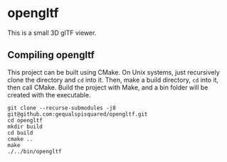 # opengltf
This is a small 3D glTF viewer.

## Compiling opengltf
This project can be built using CMake. On Unix systems, just recursively clone
the directory and `cd` into it. Then, make a build directory, `cd` into it,
then call CMake. Build the project with Make, and a bin folder will be created
with the executable.

```
git clone --recurse-submodules -j8 git@github.com:gequalspisquared/opengltf.git
cd opengltf
mkdir build
cd build
cmake ..
make
./../bin/opengltf
```

[//]: # (TODO: add directions for building on windows)
